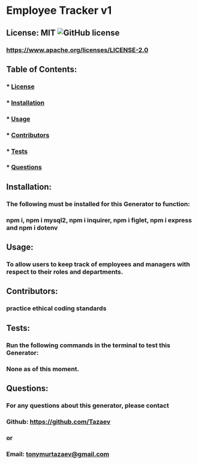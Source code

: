 # Employee Tracker v1
## License: MIT ![GitHub license](https://img.shields.io/github/license/naereen/strapDown.js.svg)
### https://www.apache.org/licenses/LICENSE-2.0

## Table of Contents:
###  * [License](#license)
###  * [Installation](#installation)
###  * [Usage](#usage)
###  * [Contributors](#contributors)
###  * [Tests](#tests)
###  * [Questions](#questions)

## Installation:
### The following must be installed for this Generator to function:
### npm i, npm i mysql2, npm i inquirer, npm i figlet, npm i express and npm i dotenv

## Usage:
### To allow users to keep track of employees and managers with respect to their roles and departments.

## Contributors:
### practice ethical coding standards

## Tests:
### Run the following commands in the terminal to test this Generator:
### None as of this moment.

## Questions:
### For any questions about this generator, please contact
### Github: https://github.com/Tazaev
### or
### Email: tonymurtazaev@gmail.com
